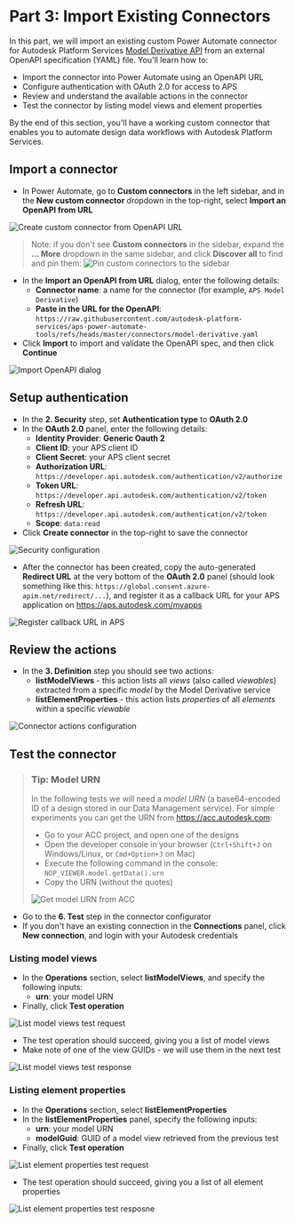 # Part 3: Import Existing Connectors

In this part, we will import an existing custom Power Automate connector for Autodesk Platform Services [Model Derivative API](https://aps.autodesk.com/en/docs/model-derivative/v2/developers_guide/overview/) from an external OpenAPI specification (YAML) file. You'll learn how to:

- Import the connector into Power Automate using an OpenAPI URL
- Configure authentication with OAuth 2.0 for access to APS
- Review and understand the available actions in the connector
- Test the connector by listing model views and element properties

By the end of this section, you'll have a working custom connector that enables you to automate design data workflows with Autodesk Platform Services.

## Import a connector

- In Power Automate, go to **Custom connectors** in the left sidebar, and in the **New custom connector** dropdown in the top-right, select **Import an OpenAPI from URL**

![Create custom connector from OpenAPI URL](images/new-connector-from-openapi-url.png)

> Note: if you don't see **Custom connectors** in the sidebar, expand the **... More** dropdown in the same sidebar, and click **Discover all** to find and pin them:
> ![Pin custom connectors to the sidebar](images/pin-custom-connectors.png)

- In the **Import an OpenAPI from URL** dialog, enter the following details:
  - **Connector name**: a name for the connector (for example, `APS Model Derivative`)
  - **Paste in the URL for the OpenAPI**: `https://raw.githubusercontent.com/autodesk-platform-services/aps-power-automate-tools/refs/heads/master/connectors/model-derivative.yaml`
- Click **Import** to import and validate the OpenAPI spec, and then click **Continue**

![Import OpenAPI dialog](images/import-from-openapi-url-dialog.png)

## Setup authentication

- In the **2. Security** step, set **Authentication type** to **OAuth 2.0**
- In the **OAuth 2.0** panel, enter the following details:
  - **Identity Provider**: **Generic Oauth 2**
  - **Client ID**: your APS client ID
  - **Client Secret**: your APS client secret
  - **Authorization URL**: `https://developer.api.autodesk.com/authentication/v2/authorize`
  - **Token URL**: `https://developer.api.autodesk.com/authentication/v2/token`
  - **Refresh URL**: `https://developer.api.autodesk.com/authentication/v2/token`
  - **Scope**: `data:read`
- Click **Create connector** in the top-right to save the connector

![Security configuration](images/security-configuration.png)

- After the connector has been created, copy the auto-generated **Redirect URL** at the very bottom of the **OAuth 2.0** panel (should look something like this: `https://global.consent.azure-apim.net/redirect/...`), and register it as a callback URL for your APS application on https://aps.autodesk.com/myapps

![Register callback URL in APS](images/add-callback-url.png)

## Review the actions

- In the **3. Definition** step you should see two actions:
  - **listModelViews** - this action lists all _views_ (also called _viewables_) extracted from a specific _model_ by the Model Derivative service
  - **listElementProperties** - this action lists _properties_ of all _elements_ within a specific _viewable_

![Connector actions configuration](images/definition-configuration.png)

## Test the connector

> ### Tip: Model URN
>
> In the following tests we will need a _model URN_ (a base64-encoded ID of a design stored in our Data Management service). For simple experiments you can get the URN from https://acc.autodesk.com:
>
> - Go to your ACC project, and open one of the designs
> - Open the developer console in your browser (`Ctrl+Shift+J` on Windows/Linux, or `Cmd+Option+J` on Mac)
> - Execute the following command in the console: `NOP_VIEWER.model.getData().urn`
> - Copy the URN (without the quotes)
>
> ![Get model URN from ACC](images/retrieve-model-urn.png)

- Go to the **6. Test** step in the connector configurator
- If you don't have an existing connection in the **Connections** panel, click **New connection**, and login with your Autodesk credentials

### Listing model views

- In the **Operations** section, select **listModelViews**, and specify the following inputs:
  - **urn**: your model URN
- Finally, click **Test operation**

![List model views test request](images/list-model-views-test-request.png)

- The test operation should succeed, giving you a list of model views
- Make note of one of the view GUIDs - we will use them in the next test

![List model views test response](images/list-model-views-test-response.png)

### Listing element properties

- In the **Operations** section, select **listElementProperties**
- In the **listElementProperties** panel, specify the following inputs:
  - **urn**: your model URN
  - **modelGuid**: GUID of a model view retrieved from the previous test
- Finally, click **Test operation**

![List element properties test request](images/list-element-props-test-request.png)

- The test operation should succeed, giving you a list of all element properties

![List element properties test resposne](images/list-element-props-test-response.png)